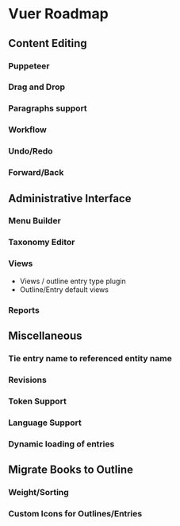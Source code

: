 # Vuer Roadmap

## Content Editing

### Puppeteer

### Drag and Drop

### Paragraphs support

### Workflow

### Undo/Redo

### Forward/Back

## Administrative Interface

### Menu Builder

### Taxonomy Editor

### Views

- Views / outline entry type plugin
- Outline/Entry default views

### Reports

## Miscellaneous

### Tie entry name to referenced entity name

### Revisions

### Token Support

### Language Support

### Dynamic loading of entries

## Migrate Books to Outline

### Weight/Sorting

### Custom Icons for Outlines/Entries
